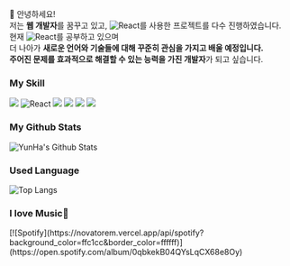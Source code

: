 


🌸 안녕하세요! <br />
저는 <b>웹 개발자</b>를 꿈꾸고 있고, <img alt="React" src="https://img.shields.io/badge/-React-45b8d8?style=flat-square&logo=react&logoColor=white" />를 사용한 프로젝트를 다수 진행하였습니다. <br />
현재 <img alt="React" src="https://img.shields.io/badge/-React-45b8d8?style=flat-square&logo=react&logoColor=white" />를 공부하고 있으며 <br/>
더 나아가 <b>새로운 언어와 기술들에 대해 꾸준히 관심을 가지고 배울 예정입니다.</b> <br/>
<b>주어진 문제를 효과적으로 해결할 수 있는 능력을 가진 개발자</b>가 되고 싶습니다.


### My Skill 
<img src="https://img.shields.io/badge/JavaScript-F7DF1E?style=flat-square&logo=JavaScript&logoColor=white"/> <img alt="React" src="https://img.shields.io/badge/-React-45b8d8?style=flat-square&logo=react&logoColor=white" /> <img src="https://img.shields.io/badge/Python-3776AB?style=flat-square&logo=Python&logoColor=white"/> <img src="https://img.shields.io/badge/Flask-000000?style=flat-square&logo=Flask&logoColor=white"/> <img src="https://img.shields.io/badge/Firebase-FFCA28?style=flat-square&logo=Firebase&logoColor=white"/> <img src="https://img.shields.io/badge/MySQL-4479A1?style=flat-square&logo=MySQL&logoColor=white"/>


### My Github Stats
![YunHa's Github Stats](https://github-readme-stats.vercel.app/api?username=Yunhas&show_icons=true&theme=cobalt&count_private=true&show_icons=true&include_all_commits=true) 

### Used Language
![Top Langs](https://github-readme-stats.vercel.app/api/top-langs/?username=Yunhas&hide=TeX&layout=compact)


### I love Music🎵
<div>
  [![Spotify](https://novatorem.vercel.app/api/spotify?background_color=ffc1cc&border_color=ffffff)](https://open.spotify.com/album/0qbkekB04QYsLqCX68e8Oy)
</div>

